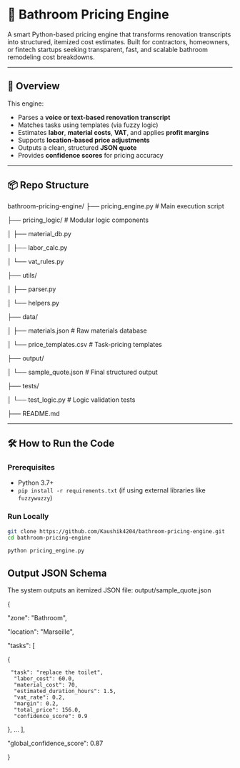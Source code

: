 # 🛁 Bathroom Pricing Engine

A smart Python-based pricing engine that transforms renovation transcripts into structured, itemized cost estimates. Built for contractors, homeowners, or fintech startups seeking transparent, fast, and scalable bathroom remodeling cost breakdowns.

---

## 🚀 Overview

This engine:
- Parses a **voice or text-based renovation transcript**
- Matches tasks using templates (via fuzzy logic)
- Estimates **labor**, **material costs**, **VAT**, and applies **profit margins**
- Supports **location-based price adjustments**
- Outputs a clean, structured **JSON quote**
- Provides **confidence scores** for pricing accuracy

---

## 📦 Repo Structure

bathroom-pricing-engine/
├── pricing_engine.py # Main execution script

├── pricing_logic/ # Modular logic components

│ ├── material_db.py

│ ├── labor_calc.py

│ └── vat_rules.py

├── utils/

│ ├── parser.py

│ └── helpers.py

├── data/

│ ├── materials.json # Raw materials database

│ └── price_templates.csv # Task-pricing templates

├── output/

│ └── sample_quote.json # Final structured output

├── tests/

│ └── test_logic.py # Logic validation tests

├── README.md 


---

## 🛠️ How to Run the Code

### Prerequisites

- Python 3.7+
- `pip install -r requirements.txt` (if using external libraries like `fuzzywuzzy`)

### Run Locally

```bash
git clone https://github.com/Kaushik4204/bathroom-pricing-engine.git
cd bathroom-pricing-engine

python pricing_engine.py
```

##  Output JSON Schema
The system outputs an itemized JSON file: output/sample_quote.json

{

  "zone": "Bathroom",
  
  "location": "Marseille",
  
  "tasks": [
  
   {
    
     "task": "replace the toilet",
      "labor_cost": 60.0,
      "material_cost": 70,
      "estimated_duration_hours": 1.5,
      "vat_rate": 0.2,
      "margin": 0.2,
      "total_price": 156.0,
      "confidence_score": 0.9
   
   },
    ...
  ],
 
  "global_confidence_score": 0.87

}

